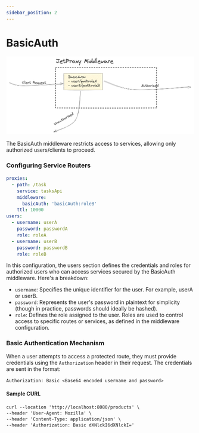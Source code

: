 ```yaml
---
sidebar_position: 2
---
```


# BasicAuth

![alt text](basic-auth-middleware.png)

The BasicAuth middleware restricts access to services, allowing only authorized users/clients to proceed.

### Configuring Service Routers

```yaml
proxies:
  - path: /task
    service: tasksApi
    middleware:
      basicAuth: 'basicAuth:roleB'
    ttl: 10000
users:
  - username: userA
    password: passwordA
    role: roleA
  - username: userB
    password: passwordB
    role: roleB
```

In this configuration, the users section defines the credentials and roles for authorized users who can access services secured by the BasicAuth middleware. Here's a breakdown:

* `username`: Specifies the unique identifier for the user. For example, userA or userB.
* `password`: Represents the user's password in plaintext for simplicity (though in practice, passwords should ideally be hashed).
* `role`: Defines the role assigned to the user. Roles are used to control access to specific routes or services, as defined in the middleware configuration.

### Basic Authentication Mechanism

When a user attempts to access a protected route, they must provide credentials using the `Authorization` header in their request. The credentials are sent in the format:
```
Authorization: Basic <Base64 encoded username and password>
```

#### Sample CURL
```
curl --location 'http://localhost:8080/products' \
--header 'User-Agent: Mozilla' \
--header 'Content-Type: application/json' \
--header 'Authorization: Basic dXNlckI6dXNlckI='
```

